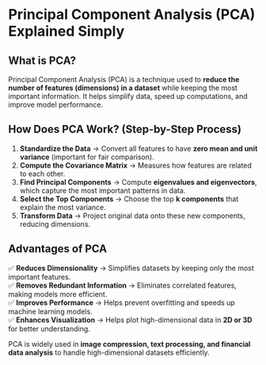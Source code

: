 # Principal Component Analysis (PCA) Explained Simply  

## What is PCA?  
Principal Component Analysis (PCA) is a technique used to **reduce the number of features (dimensions) in a dataset** while keeping the most important information. It helps simplify data, speed up computations, and improve model performance.  

## How Does PCA Work? (Step-by-Step Process)  
1. **Standardize the Data** → Convert all features to have **zero mean and unit variance** (important for fair comparison).  
2. **Compute the Covariance Matrix** → Measures how features are related to each other.  
3. **Find Principal Components** → Compute **eigenvalues and eigenvectors**, which capture the most important patterns in data.  
4. **Select the Top Components** → Choose the top **k components** that explain the most variance.  
5. **Transform Data** → Project original data onto these new components, reducing dimensions.  

## Advantages of PCA  
✅ **Reduces Dimensionality** → Simplifies datasets by keeping only the most important features.  
✅ **Removes Redundant Information** → Eliminates correlated features, making models more efficient.  
✅ **Improves Performance** → Helps prevent overfitting and speeds up machine learning models.  
✅ **Enhances Visualization** → Helps plot high-dimensional data in **2D or 3D** for better understanding.  

PCA is widely used in **image compression, text processing, and financial data analysis** to handle high-dimensional datasets efficiently. 


